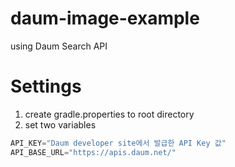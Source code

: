 # daum-image-example
using Daum Search API

# Settings
1. create gradle.properties to root directory
2. set two variables
```gradle
API_KEY="Daum developer site에서 발급한 API Key 값"
API_BASE_URL="https://apis.daum.net/"
